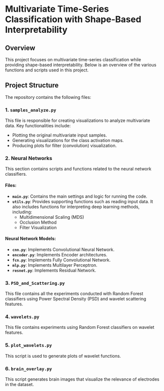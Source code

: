# Multivariate Time-Series Classification with Shape-Based Interpretability

## Overview
This project focuses on multivariate time-series classification while providing shape-based interpretability. Below is an overview of the various functions and scripts used in this project.

## Project Structure
The repository contains the following files:

### 1. **`samples_analyze.py`**
This file is responsible for creating visualizations to analyze multivariate data. Key functionalities include:
- Plotting the original multivariate input samples.
- Generating visualizations for the class activation maps.
- Producing plots for filter (convolution) visualization.

### 2. **Neural Networks**
This section contains scripts and functions related to the neural network classifiers.

#### Files:
- **`main.py`**: Contains the main settings and logic for running the code.
- **`utils.py`**: Provides supporting functions such as reading input data. It also includes functions for interpreting deep learning methods, including:
  - Multidimensional Scaling (MDS)
  - Occlusion Method
  - Filter Visualization

#### Neural Network Models:
- **`cnn.py`**: Implements Convolutional Neural Network.
- **`encoder.py`**: Implements Encoder architectures.
- **`fcn.py`**: Implements Fully Convolutional Network.
- **`mlp.py`**: Implements Multilayer Perceptron.
- **`resnet.py`**: Implements Residual Network.

### 3. **`PSD_and_Scattering.py`**
This file contains all the experiments conducted with Random Forest classifiers using Power Spectral Density (PSD) and wavelet scattering features.

### 4. **`wavelets.py`**
This file contains experiments using Random Forest classifiers on wavelet features.

### 5. **`plot_wavelets.py`**
This script is used to generate plots of wavelet functions.

### 6. **`brain_overlay.py`**
This script generates brain images that visualize the relevance of electrodes in the dataset.

